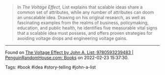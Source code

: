 > In _The Voltage Effect,_ List explains that scalable ideas share a common set of attributes, while any number of attributes can doom an unscalable idea. Drawing on his original research, as well as fascinating examples from the realms of business, policymaking, education, and public health, he identifies five measurable vital signs that a scalable idea must possess, and offers proven strategies for avoiding voltage drops and engineering voltage gains.

---
Found on [The Voltage Effect by John A. List: 9780593239483 | PenguinRandomHouse.com: Books](https://www.penguinrandomhouse.com/books/672117/the-voltage-effect-by-john-a-list/) on 2022-02-23 15:37:30.

Tags: #book #idea #story-telling #john-a-list